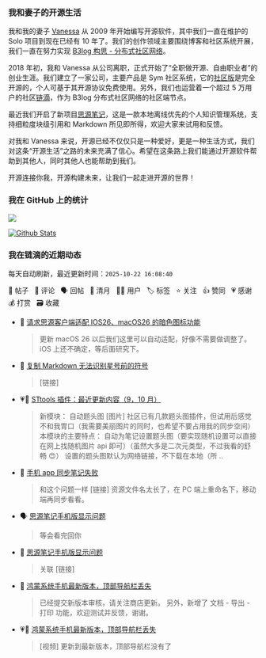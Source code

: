 ### 我和妻子的开源生活

我和我的妻子 [Vanessa](https://github.com/Vanessa219) 从 2009 年开始编写开源软件，其中我们一直在维护的 Solo 项目到现在已经有 10 年了。我们的创作领域主要围绕博客和社区系统开展，我们一直在努力实现 [B3log 构思 - 分布式社区网络](https://ld246.com/article/1546941897596)。

2018 年初，我和 Vanessa 从公司离职，正式开始了“全职做开源、自由职业者”的创业生涯。我们建立了一家公司，主要产品是 Sym 社区系统，它的[社区版](https://github.com/88250/symphony)是完全开源的，个人可基于其开源协议免费使用。另外，我们也运营着一个超过 5 万用户的社区[链滴](https://ld246.com)，作为 B3log 分布式社区网络的社区端节点。

最近我们开启了新项目[思源笔记](https://github.com/siyuan-note/siyuan)，这是一款本地离线优先的个人知识管理系统，支持细粒度块级引用和 Markdown 所见即所得，欢迎大家来试用和反馈。

对我和 Vanessa 来说，开源已经不仅仅只是一种爱好，更是一种生活方式，我们对这条“开源生活”之路的未来充满了信心。希望在这条路上我们能通过开源软件帮助到其他人，同时其他人也能帮助到我们。

开源连接你我，开源构建未来，让我们一起走进开源的世界！

### 我在 GitHub 上的统计

<a title="Hits" target="_blank" href="https://github.com/88250/88250"><img src="https://hits.b3log.org/88250/88250.svg"></a>

[![Github Stats](https://github-readme-stats.vercel.app/api?username=88250&theme=tokyonight&show_icons=true)](https://github.com/88250)

<!--events start -->

### 我在链滴的近期动态

每天自动刷新，最近更新时间：`2025-10-22 16:08:40`

📝 帖子 &nbsp; 💬 评论 &nbsp; 🗣 回帖 &nbsp; 🌙 清月 &nbsp; 👨‍💻 用户 &nbsp; 🏷️ 标签 &nbsp; ⭐️ 关注 &nbsp; 👍 赞同 &nbsp; 💗 感谢 &nbsp; 💰 打赏 &nbsp; 🗃 收藏

* 💬 [请求思源客户端适配 IOS26、macOS26 的暗色图标功能](https://ld246.com/article/1760518101616/comment/1761058701182#comments)

  > 更新 macOS 26 以后我们这里可以自动适配，好像不需要做调整了。iOS 上还不确定，等后面研究下。
* 💬 [复制 Markdown 无法识别星号前的符号](https://ld246.com/article/1761049006557/comment/1761049257033#comments)

  > [链接]
* 💗📝 [STtools 插件：最近更新内容（9，10 月）](https://ld246.com/article/1760977116942)

  > 新模块： 自动题头图 [图片] 社区已有几款题头图插件，但试用后感觉不和我胃口（我需要美丽图片的同时，也希望不要占用我的同步空间） 本模块的主要特点： 自动为笔记设置题头图（要实现随机设置可以直接在网上找随机图片 api 即可）（虽然大多是二次元类型，不过我看的舒畅 😍） 设置的题头图默认为网络链接，不下载在本地（所 ..
* 💬 [手机 app 同步笔记失败](https://ld246.com/article/1760866325341/comment/1761010983940#comments)

  > 和这个问题一样 [链接] 资源文件名太长了，在 PC 端上重命名下，移动端再同步看看。
* 🗣 [思源笔记手机版显示问题](https://ld246.com/article/1760972288287/comment/1761007322237#comments)

  > 等会看完回你
* 💬 [思源笔记手机版显示问题](https://ld246.com/article/1760972288287/comment/1760972801028#comments)

  > 关联 [链接]
* 💬 [鸿蒙系统手机最新版本，顶部导航栏丢失](https://ld246.com/article/1760963962979/comment/1760971170232#comments)

  > 已经提交新版本审核，请关注商店更新。 另外，新增了 文档 - 导出 - 打印 功能，欢迎测试并反馈，谢谢。
* 💗📝 [鸿蒙系统手机最新版本，顶部导航栏丢失](https://ld246.com/article/1760963962979)

  > [视频] 更新到最新版本，顶部导航栏没有了


<!--events end -->
